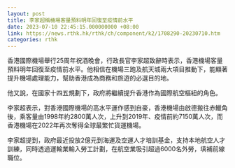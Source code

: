 ```yaml
---
layout: post
title: 李家超稱機場客量預料明年回復至疫情前水平
date: 2023-07-10 22:45:15.000000000 +08:00
link: https://news.rthk.hk/rthk/ch/component/k2/1708290-20230710.htm
categories: rthk
---
```


香港國際機場舉行25周年祝酒晚會，行政長官李家超致辭時表示，香港機場客量預料明年回復至疫情前水平。他相信在機場三跑及航天城兩大項目推動下，能顯著提升機場處理能力，幫助香港成為商務和旅遊的必選目的地。

他又說，在國家十四五規劃下，政府將繼續提升香港作為國際航空樞紐的角色。

李家超表示，對香港國際機場的高水平運作感到自豪，香港機場由啟德搬往赤鱲角後，乘客量由1998年約2800萬人次，上升到2019年、疫情前約7150萬人次，而香港機場在2022年再次奪得全球最繁忙貨運機場。

李家超提到，政府最近投放2億元到海運及空運人才培訓基金，支持本地航空人才訓練，同時透過運輸業輸入勞工計劃，在航空業吸引超過6000名外勞，填補前線職位。
